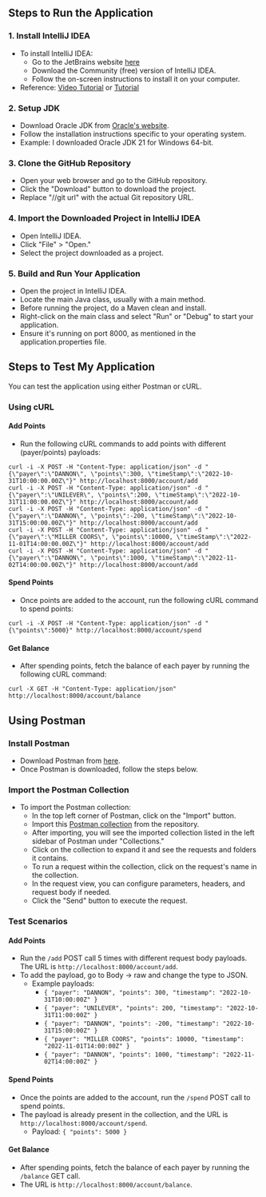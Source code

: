 ## Steps to Run the Application

### 1. Install IntelliJ IDEA
- To install IntelliJ IDEA:
    - Go to the JetBrains website [here](https://www.jetbrains.com/idea/download/?section=windows)
    - Download the Community (free) version of IntelliJ IDEA.
    - Follow the on-screen instructions to install it on your computer.
- Reference: [Video Tutorial](https://www.youtube.com/watch?v=viNG3VVnzFE) or [Tutorial](https://www.tutorialspoint.com/step-by-step-guide-to-install-intellij-idea)

### 2. Setup JDK
- Download Oracle JDK from [Oracle's website](https://www.oracle.com/java/technologies/downloads).
- Follow the installation instructions specific to your operating system.
- Example: I downloaded Oracle JDK 21 for Windows 64-bit.

### 3. Clone the GitHub Repository
- Open your web browser and go to the GitHub repository.
- Click the "Download" button to download the project.
- Replace "//git url" with the actual Git repository URL.

### 4. Import the Downloaded Project in IntelliJ IDEA
- Open IntelliJ IDEA.
- Click "File" > "Open."
- Select the project downloaded as a project.

### 5. Build and Run Your Application
- Open the project in IntelliJ IDEA.
- Locate the main Java class, usually with a main method.
- Before running the project, do a Maven clean and install.
- Right-click on the main class and select "Run" or "Debug" to start your application.
- Ensure it's running on port 8000, as mentioned in the application.properties file.

## Steps to Test My Application

You can test the application using either Postman or cURL.

### Using cURL

#### Add Points
- Run the following cURL commands to add points with different (payer/points) payloads:
```shell
curl -i -X POST -H "Content-Type: application/json" -d "{\"payer\":\"DANNON\", \"points\":300, \"timeStamp\":\"2022-10-31T10:00:00.00Z\"}" http://localhost:8000/account/add
curl -i -X POST -H "Content-Type: application/json" -d "{\"payer\":\"UNILEVER\", \"points\":200, \"timeStamp\":\"2022-10-31T11:00:00.00Z\"}" http://localhost:8000/account/add
curl -i -X POST -H "Content-Type: application/json" -d "{\"payer\":\"DANNON\", \"points\":-200, \"timeStamp\":\"2022-10-31T15:00:00.00Z\"}" http://localhost:8000/account/add
curl -i -X POST -H "Content-Type: application/json" -d "{\"payer\":\"MILLER COORS\", \"points\":10000, \"timeStamp\":\"2022-11-01T14:00:00.00Z\"}" http://localhost:8000/account/add
curl -i -X POST -H "Content-Type: application/json" -d "{\"payer\":\"DANNON\", \"points\":1000, \"timeStamp\":\"2022-11-02T14:00:00.00Z\"}" http://localhost:8000/account/add
```
#### Spend Points
- Once points are added to the account, run the following cURL command to spend points:
```shell
curl -i -X POST -H "Content-Type: application/json" -d "{\"points\":5000}" http://localhost:8000/account/spend
```
#### Get Balance
- After spending points, fetch the balance of each payer by running the following cURL command:
```shell
curl -X GET -H "Content-Type: application/json" http://localhost:8000/account/balance
```

## Using Postman

### Install Postman
- Download Postman from [here](https://www.postman.com/downloads/).
- Once Postman is downloaded, follow the steps below.

### Import the Postman Collection
- To import the Postman collection:
  - In the top left corner of Postman, click on the "Import" button.
  - Import this [Postman collection](https://github.com/sravyachouderpally/fetch-internship-challenge/blob/main/fetch-application-collection) from the repository.
  - After importing, you will see the imported collection listed in the left sidebar of Postman under "Collections."
  - Click on the collection to expand it and see the requests and folders it contains.
  - To run a request within the collection, click on the request's name in the collection.
  - In the request view, you can configure parameters, headers, and request body if needed.
  - Click the "Send" button to execute the request.

### Test Scenarios

#### Add Points
- Run the `/add` POST call 5 times with different request body payloads. The URL is `http://localhost:8000/account/add`.
- To add the payload, go to Body -> raw and change the type to JSON.
  - Example payloads:
    - `{ "payer": "DANNON", "points": 300, "timestamp": "2022-10-31T10:00:00Z" }`
    - `{ "payer": "UNILEVER", "points": 200, "timestamp": "2022-10-31T11:00:00Z" }`
    - `{ "payer": "DANNON", "points": -200, "timestamp": "2022-10-31T15:00:00Z" }`
    - `{ "payer": "MILLER COORS", "points": 10000, "timestamp": "2022-11-01T14:00:00Z" }`
    - `{ "payer": "DANNON", "points": 1000, "timestamp": "2022-11-02T14:00:00Z" }`

#### Spend Points
- Once the points are added to the account, run the `/spend` POST call to spend points.
- The payload is already present in the collection, and the URL is `http://localhost:8000/account/spend`.
  - Payload: `{ "points": 5000 }`

#### Get Balance
- After spending points, fetch the balance of each payer by running the `/balance` GET call.
- The URL is `http://localhost:8000/account/balance`.